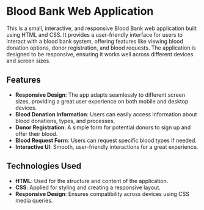 # Blood Bank Web Application

This is a small, interactive, and responsive Blood Bank web application built using HTML and CSS. It provides a user-friendly interface for users to interact with a blood bank system, offering features like viewing blood donation options, donor registration, and blood requests. The application is designed to be responsive, ensuring it works well across different devices and screen sizes.

## Features

- **Responsive Design**: The app adapts seamlessly to different screen sizes, providing a great user experience on both mobile and desktop devices.
- **Blood Donation Information**: Users can easily access information about blood donations, types, and processes.
- **Donor Registration**: A simple form for potential donors to sign up and offer their blood.
- **Blood Request Form**: Users can request specific blood types if needed.
- **Interactive UI**: Smooth, user-friendly interactions for a great experience.

## Technologies Used

- **HTML**: Used for the structure and content of the application.
- **CSS**: Applied for styling and creating a responsive layout.
- **Responsive Design**: Ensures compatibility across devices using CSS media queries.
